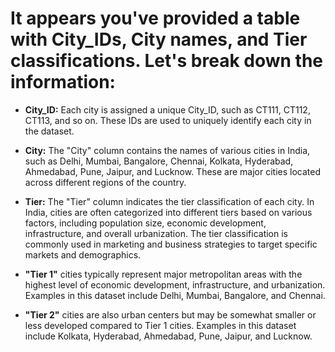 # It appears you've provided a table with City_IDs, City names, and Tier classifications. Let's break down the information:

* **City_ID:** Each city is assigned a unique City_ID, such as CT111, CT112, CT113, and so on. These IDs are used to uniquely identify each city in the dataset.
* **City:** The "City" column contains the names of various cities in India, such as Delhi, Mumbai, Bangalore, Chennai, Kolkata, Hyderabad, Ahmedabad, Pune, Jaipur, and Lucknow. These are major cities located across different regions of the country.
* **Tier:** The "Tier" column indicates the tier classification of each city. In India, cities are often categorized into different tiers based on various factors, including population size, economic development, infrastructure, and overall urbanization. The tier classification is commonly used in marketing and business strategies to target specific markets and demographics.



* **"Tier 1"** cities typically represent major metropolitan areas with the highest level of economic development, infrastructure, and urbanization. Examples in this dataset include Delhi, Mumbai, Bangalore, and Chennai.
* **"Tier 2"** cities are also urban centers but may be somewhat smaller or less developed compared to Tier 1 cities. Examples in this dataset include Kolkata, Hyderabad, Ahmedabad, Pune, Jaipur, and Lucknow.
